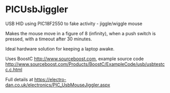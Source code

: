 # PICUsbJiggler
USB HID using PIC18F2550 to fake activity - jiggle/wiggle mouse

Makes the mouse move in a figure of 8 (infinity), when a push switch is pressed, with a timeout after 30 minutes. 

Ideal hardware solution for keeping a laptop awake.

Uses BoostC http://www.sourceboost.com, example source code http://www.sourceboost.com/Products/BoostC/ExampleCode/usb/usbtestcc.c.html

Full details at https://electro-dan.co.uk/electronics/PIC_UsbMouseJiggler.aspx